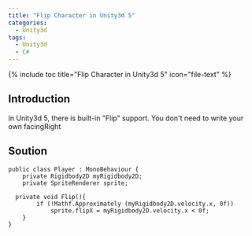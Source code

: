 ```yaml
---
title: "Flip Character in Unity3d 5"
categories:
  - Unity3d
tags:
  - Unity3d
  - C#
---
```


{% include toc title="Flip Character in Unity3d 5" icon="file-text" %}

## Introduction

In Unity3d 5, there is built-in "Flip" support. You don't need to write your own facingRight

## Soution

```liquid
public class Player : MonoBehaviour {
	private Rigidbody2D myRigidbody2D;
	private SpriteRenderer sprite;
  
  private void Flip(){
		if (!Mathf.Approximately (myRigidbody2D.velocity.x, 0f))
			sprite.flipX = myRigidbody2D.velocity.x < 0f;
	}
}
```
